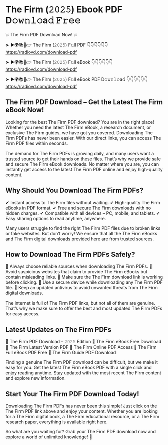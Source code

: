 # The Firm (𝟸𝟶𝟸𝟻) Ebook PDF D𝚘𝚠𝚗𝚕𝚘a𝚍 𝙵𝚛𝚎𝚎

💥 The Firm PDF Download Now! 💥

➤ ►🌍📚📱👉 The Firm (𝟸𝟶𝟸𝟻) F𝚞ll PDF 👇👇👇👇👇👇
https://radiovd.com/download-pdf

➤ ►🌍📚📱👉 The Firm (𝟸𝟶𝟸𝟻) F𝚞ll eBook 👇👇👇👇👇👇
https://radiovd.com/download-pdf

➤ ►🌍📚📱👉 The Firm (𝟸𝟶𝟸𝟻) F𝚞ll eBook PDF D𝚘𝚠𝚗𝚕𝚘a𝚍 👇👇👇👇👇👇
https://radiovd.com/download-pdf

## The Firm PDF Download – Get the Latest The Firm eBook Now!

Looking for the best The Firm PDF download? You are in the right place! Whether you need the latest The Firm eBook, a research document, or exclusive The Firm guides, we have got you covered. Downloading The Firm PDFs has never been easier. With our direct links, you can access The Firm PDF files within seconds.

The demand for The Firm PDFs is growing daily, and many users want a trusted source to get their hands on these files. That’s why we provide safe and secure The Firm eBook downloads. No matter where you are, you can instantly get access to the latest The Firm PDF online and enjoy high-quality content.

## Why Should You Download The Firm PDFs?

✔ Instant access to The Firm files without waiting.
✔ High-quality The Firm eBooks in PDF format.
✔ Free and secure The Firm downloads with no hidden charges.
✔ Compatible with all devices – PC, mobile, and tablets.
✔ Easy sharing options to read anytime, anywhere.

Many users struggle to find the right The Firm PDF files due to broken links or fake websites. But don’t worry! We ensure that all the The Firm eBooks and The Firm digital downloads provided here are from trusted sources.

## How to Download The Firm PDFs Safely?

📌 Always choose reliable sources when downloading The Firm PDFs.
📌 Avoid suspicious websites that claim to provide The Firm eBooks but contain misleading links.
📌 Make sure the The Firm download link is working before clicking.
📌 Use a secure device while downloading any The Firm PDF file.
📌 Keep an updated antivirus to avoid unwanted threats from The Firm digital downloads.

The internet is full of The Firm PDF links, but not all of them are genuine. That’s why we make sure to offer the best and most updated The Firm PDFs for easy access.

## Latest Updates on The Firm PDFs

🔹 The Firm PDF Download – 𝟸𝟶𝟸𝟻 Edition
🔹 The Firm eBook Free Download
🔹 The Firm Latest Version PDF
🔹 The Firm Online PDF Access
🔹 The Firm Full eBook PDF Free
🔹 The Firm Guide PDF Download

Finding a genuine The Firm PDF download can be difficult, but we make it easy for you. Get the latest The Firm eBook PDF with a single click and enjoy reading anytime. Stay updated with the most recent The Firm content and explore new information.

## Start Your The Firm PDF Download Today!

Downloading The Firm PDFs has never been this simple! Just click on the The Firm PDF link above and enjoy your content. Whether you are looking for a The Firm digital book, a The Firm educational resource, or a The Firm research paper, everything is available right here.

So what are you waiting for? Grab your The Firm PDF download now and explore a world of unlimited knowledge! 🚀